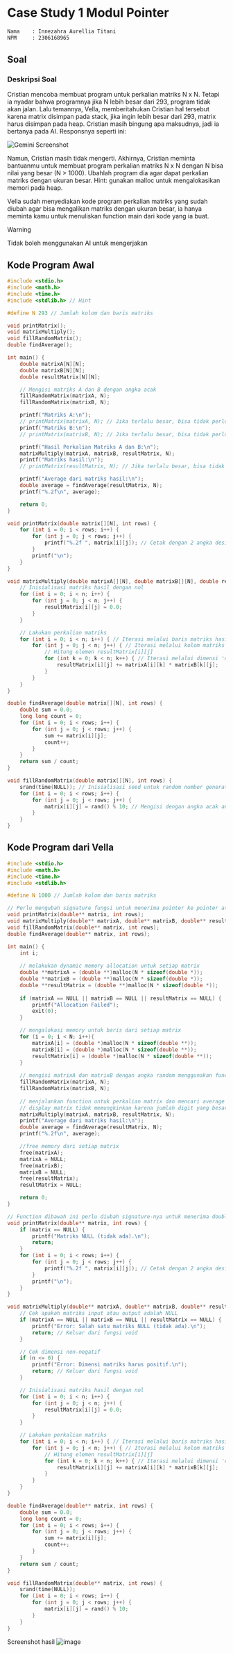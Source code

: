 
# Case Study 1 Modul Pointer

```bash
Nama    : Innezahra Aurellia Titani
NPM     : 2306168965
```

## Soal
### Deskripsi Soal

Cristian mencoba membuat program untuk perkalian matriks N x N. Tetapi ia nyadar bahwa programnya jika N lebih besar dari 293, program tidak akan jalan. Lalu temannya, Vella, memberitahukan Cristian hal tersebut karena matrix disimpan pada stack, jika ingin lebih besar dari 293, matrix harus disimpan pada heap. Cristian masih bingung apa maksudnya, jadi ia bertanya pada AI. Responsnya seperti ini:

![Gemini Screenshot](https://i.ibb.co.com/JWV52txX/image.png)

Namun, Cristian masih tidak mengerti. Akhirnya, Cristian meminta bantuanmu untuk membuat program perkalian matriks N x N dengan N bisa nilai yang besar (N > 1000). Ubahlah program dia agar dapat perkalian matriks dengan ukuran besar. Hint: gunakan malloc untuk mengalokasikan memori pada heap.

Vella sudah menyediakan kode program perkalian matriks yang sudah diubah agar bisa mengalikan matriks dengan ukuran besar, ia hanya meminta kamu untuk menuliskan function main dari kode yang ia buat.

> [!WARNING]
> Tidak boleh menggunakan AI untuk mengerjakan

## Kode Program Awal

```c
#include <stdio.h>
#include <math.h>
#include <time.h>
#include <stdlib.h> // Hint

#define N 293 // Jumlah kolom dan baris matriks

void printMatrix();
void matrixMultiply();
void fillRandomMatrix();
double findAverage();

int main() {
    double matrixA[N][N];
    double matrixB[N][N];
    double resultMatrix[N][N];

    // Mengisi matriks A dan B dengan angka acak
    fillRandomMatrix(matrixA, N);
    fillRandomMatrix(matrixB, N);

    printf("Matriks A:\n");
    // printMatrix(matrixA, N); // Jika terlalu besar, bisa tidak perlu dicetak
    printf("Matriks B:\n");
    // printMatrix(matrixB, N); // Jika terlalu besar, bisa tidak perlu dicetak

    printf("Hasil Perkalian Matriks A dan B:\n");
    matrixMultiply(matrixA, matrixB, resultMatrix, N);
    printf("Matriks hasil:\n");
    // printMatrix(resultMatrix, N); // Jika terlalu besar, bisa tidak perlu dicetak

    printf("Average dari matriks hasil:\n");
    double average = findAverage(resultMatrix, N);
    printf("%.2f\n", average);

    return 0;
}

void printMatrix(double matrix[][N], int rows) {
    for (int i = 0; i < rows; i++) {
        for (int j = 0; j < rows; j++) {
            printf("%.2f ", matrix[i][j]); // Cetak dengan 2 angka desimal
        }
        printf("\n");
    }
}

void matrixMultiply(double matrixA[][N], double matrixB[][N], double resultMatrix[][N], int n) {
    // Inisialisasi matriks hasil dengan nol
    for (int i = 0; i < n; i++) {
        for (int j = 0; j < n; j++) {
            resultMatrix[i][j] = 0.0;
        }
    }

    // Lakukan perkalian matriks
    for (int i = 0; i < n; i++) { // Iterasi melalui baris matriks hasil (dan baris A)
        for (int j = 0; j < n; j++) { // Iterasi melalui kolom matriks hasil (dan kolom B)
            // Hitung elemen resultMatrix[i][j]
            for (int k = 0; k < n; k++) { // Iterasi melalui dimensi 'dalam' (m)
                resultMatrix[i][j] += matrixA[i][k] * matrixB[k][j];
            }
        }
    }
}

double findAverage(double matrix[][N], int rows) {
    double sum = 0.0;
    long long count = 0;
    for (int i = 0; i < rows; i++) {
        for (int j = 0; j < rows; j++) {
            sum += matrix[i][j];
            count++;
        }
    }
    return sum / count;
}

void fillRandomMatrix(double matrix[][N], int rows) {
    srand(time(NULL)); // Inisialisasi seed untuk random number generator
    for (int i = 0; i < rows; i++) {
        for (int j = 0; j < rows; j++) {
            matrix[i][j] = rand() % 10; // Mengisi dengan angka acak antara 0 dan 9
        }
    }
}
```

## Kode Program dari Vella

```c
#include <stdio.h>
#include <math.h>
#include <time.h>
#include <stdlib.h>

#define N 1000 // Jumlah kolom dan baris matriks

// Perlu mengubah signature fungsi untuk menerima pointer ke pointer atau cara lain
void printMatrix(double** matrix, int rows);
void matrixMultiply(double** matrixA, double** matrixB, double** resultMatrix, int n);
void fillRandomMatrix(double** matrix, int rows);
double findAverage(double** matrix, int rows);

int main() {
    int i;
    
    // melakukan dynamic memory allocation untuk setiap matrix 
    double **matrixA = (double **)malloc(N * sizeof(double *));
    double **matrixB = (double **)malloc(N * sizeof(double *));
    double **resultMatrix = (double **)malloc(N * sizeof(double *));
    
    if (matrixA == NULL || matrixB == NULL || resultMatrix == NULL) {
        printf("Allocation Failed");
        exit(0);
    }

    // mengalokasi memory untuk baris dari setiap matrix
    for (i = 0; i < N; i++){
        matrixA[i] = (double *)malloc(N * sizeof(double **));
        matrixB[i] = (double *)malloc(N * sizeof(double **));
        resultMatrix[i] = (double *)malloc(N * sizeof(double **));
    }
    
    // mengisi matrixA dan matrixB dengan angka random menggunakan function fillRandomMatrix
    fillRandomMatrix(matrixA, N);
    fillRandomMatrix(matrixB, N);
    
    // menjalankan function untuk perkalian matrix dan mencari average
    // display matrix tidak memungkinkan karena jumlah digit yang besar
    matrixMultiply(matrixA, matrixB, resultMatrix, N);
    printf("Average dari matriks hasil:\n");
    double average = findAverage(resultMatrix, N);
    printf("%.2f\n", average);

    //free memory dari setiap matrix
    free(matrixA);
    matrixA = NULL;
    free(matrixB);
    matrixB = NULL;
    free(resultMatrix);
    resultMatrix = NULL;

    return 0;
}

// Function dibawah ini perlu diubah signature-nya untuk menerima double**
void printMatrix(double** matrix, int rows) {
    if (matrix == NULL) {
        printf("Matriks NULL (tidak ada).\n");
        return;
    }
    for (int i = 0; i < rows; i++) {
        for (int j = 0; j < rows; j++) {
            printf("%.2f ", matrix[i][j]); // Cetak dengan 2 angka desimal
        }
        printf("\n");
    }
}

void matrixMultiply(double** matrixA, double** matrixB, double** resultMatrix, int n) {
    // Cek apakah matriks input atau output adalah NULL
    if (matrixA == NULL || matrixB == NULL || resultMatrix == NULL) {
        printf("Error: Salah satu matriks NULL (tidak ada).\n");
        return; // Keluar dari fungsi void
    }

    // Cek dimensi non-negatif
    if (n <= 0) {
        printf("Error: Dimensi matriks harus positif.\n");
        return; // Keluar dari fungsi void
    }

    // Inisialisasi matriks hasil dengan nol
    for (int i = 0; i < n; i++) {
        for (int j = 0; j < n; j++) {
            resultMatrix[i][j] = 0.0;
        }
    }

    // Lakukan perkalian matriks
    for (int i = 0; i < n; i++) { // Iterasi melalui baris matriks hasil (dan baris A)
        for (int j = 0; j < n; j++) { // Iterasi melalui kolom matriks hasil (dan kolom B)
            // Hitung elemen resultMatrix[i][j]
            for (int k = 0; k < n; k++) { // Iterasi melalui dimensi 'dalam' (m)
                resultMatrix[i][j] += matrixA[i][k] * matrixB[k][j];
            }
        }
    }
}

double findAverage(double** matrix, int rows) {
    double sum = 0.0;
    long long count = 0;
    for (int i = 0; i < rows; i++) {
        for (int j = 0; j < rows; j++) {
            sum += matrix[i][j];
            count++;
        }
    }
    return sum / count;
}

void fillRandomMatrix(double** matrix, int rows) {
    srand(time(NULL));
    for (int i = 0; i < rows; i++) {
        for (int j = 0; j < rows; j++) {
            matrix[i][j] = rand() % 10;
        }
    }
}
```

Screenshot hasil
![image](https://hackmd.io/_uploads/Byque1tyge.png)
